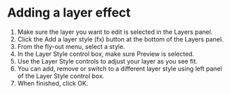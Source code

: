 # Adding a layer effect

1. Make sure the layer you want to edit is selected in the Layers panel.
2. Click the Add a layer style (fx) button at the bottom of the Layers panel.
3. From the fly-out menu, select a style.
4. In the Layer Style control box, make sure Preview is selected.
5. Use the Layer Style controls to adjust your layer as you see fit.
6. You can add, remove or switch to a different layer style using left panel of the Layer Style control box.
7. When finished, click OK.
